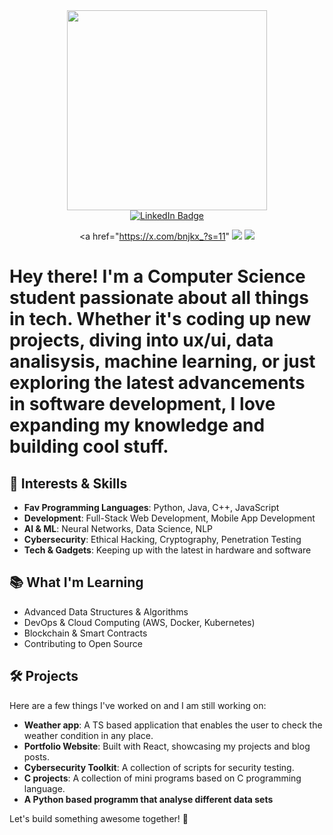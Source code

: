 <div id="header" align="center">
  <img src="https://media.giphy.com/media/v1.Y2lkPTc5MGI3NjExb29ha2Q4eTF4a3lxYjgydnJtM2YwZmY5MXNpcW5oOHBjZDdsM3M5NyZlcD12MV9pbnRlcm5hbF9naWZfYnlfaWQmY3Q9Zw/qgQUggAC3Pfv687qPC/giphy.gif" width="320"/>
</div>
<div id="badges" align="center">
 <a href="https://www.linkedin.com/in/benjamim-ndayisaba-22765727a/">
    <img src="https://img.shields.io/badge/LinkedIn-blue?style=for-the-badge&logo=linkedin&logoColor=white" alt="LinkedIn Badge"/>
</a>

  <a href="https://x.com/bnjkx_?s=11"
    <img src="[https://img.shields.io/badge/-black?style=for-the-badge&logo=X&logoColor=white%22%20alt=%22x%20Badge)"/>
  </a>
  <a href="mailto:ndayisababenjamin123@gmail.com">
    <img src="[https://img.shields.io/badge/-red?style=for-the-badge&logo=Gmail&logoColor=white%22%20alt=%22Gmail%20Badge)"/>
  </a>
</div>
<h1>


Hey there! I'm a Computer Science student passionate about all things in tech. Whether it's coding up new projects, diving into ux/ui, data analisysis, machine learning, or just exploring the latest advancements in software development, I love expanding my knowledge and building cool stuff.

## 🚀 Interests & Skills

- **Fav Programming Languages**: Python, Java, C++, JavaScript
- **Development**: Full-Stack Web Development, Mobile App Development
- **AI & ML**: Neural Networks, Data Science, NLP
- **Cybersecurity**: Ethical Hacking, Cryptography, Penetration Testing
- **Tech & Gadgets**: Keeping up with the latest in hardware and software

## 📚 What I'm Learning

- Advanced Data Structures & Algorithms
- DevOps & Cloud Computing (AWS, Docker, Kubernetes)
- Blockchain & Smart Contracts
- Contributing to Open Source

## 🛠️ Projects

Here are a few things I've worked on and I am still working on:
- **Weather app**: A TS based application that enables the user to check the weather condition in any place.
- **Portfolio Website**: Built with React, showcasing my projects and blog posts.
- **Cybersecurity Toolkit**: A collection of scripts for security testing.
- **C projects**: A collection of mini programs based on C programming language.
- **A Python based programm that analyse different data sets**


Let's build something awesome together! 🚀



<!---
BenjamimNdayisaba/BenjamimNdayisaba is a ✨ special ✨ repository because its `README.md` (this file) appears on your GitHub profile.
You can click the Preview link to take a look at your changes.
--->
